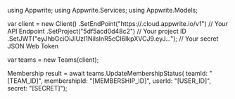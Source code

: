 using Appwrite;
using Appwrite.Services;
using Appwrite.Models;

var client = new Client()
    .SetEndPoint("https://<REGION>.cloud.appwrite.io/v1") // Your API Endpoint
    .SetProject("5df5acd0d48c2") // Your project ID
    .SetJWT("eyJhbGciOiJIUzI1NiIsInR5cCI6IkpXVCJ9.eyJ..."); // Your secret JSON Web Token

var teams = new Teams(client);

Membership result = await teams.UpdateMembershipStatus(
    teamId: "[TEAM_ID]",
    membershipId: "[MEMBERSHIP_ID]",
    userId: "[USER_ID]",
    secret: "[SECRET]");